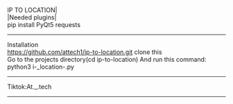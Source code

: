 IP TO LOCATION|                              
|Needed plugins|                             
pip install PyQt5 requests                                               
________________________________                           
Installation                        
https://github.com/attech1/ip-to-location.git clone this                         
Go to the projects directory(cd ip-to-location)
And run this command:                          
python3 i-_location-.py                                   
_______________________________________                         
Tiktok:At._.tech                       
__________________________________________________________________________                            
